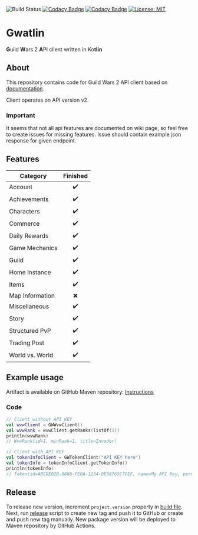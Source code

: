 ![Build Status](https://github.com/Kryszak/gwatlin/actions/workflows/build.yml/badge.svg)
[![Codacy Badge](https://app.codacy.com/project/badge/Coverage/6888080bc19640b4ad89efd0fd84ad9e)](https://app.codacy.com/gh/Kryszak/gwatlin/dashboard?utm_source=gh&utm_medium=referral&utm_content=&utm_campaign=Badge_coverage)
[![Codacy Badge](https://app.codacy.com/project/badge/Grade/6888080bc19640b4ad89efd0fd84ad9e)](https://www.codacy.com/gh/Kryszak/gwatlin/dashboard?utm_source=github.com&amp;utm_medium=referral&amp;utm_content=Kryszak/gwatlin&amp;utm_campaign=Badge_Grade)
[![License: MIT](https://img.shields.io/badge/License-MIT-yellow.svg)](https://opensource.org/licenses/MIT)

# Gwatlin
**G**uild **W**ars 2 **A**PI client written in Ko**tlin**

## About
This repository contains code for Guild Wars 2 API client based on [documentation](https://wiki.guildwars2.com/wiki/API:Main).

Client operates on API version v2.

### Important
It seems that not all api features are documented on wiki page, so feel free to create issues for missing features.
Issue should contain example json response for given endpoint.

## Features
| Category          | Finished           |
| ----------------- | :----------------: |
| Account           | :heavy_check_mark: |
| Achievements      | :heavy_check_mark: |
| Characters        | :heavy_check_mark: |
| Commerce          | :heavy_check_mark: |
| Daily Rewards     | :heavy_check_mark: |
| Game Mechanics    | :heavy_check_mark: |
| Guild             | :heavy_check_mark: |
| Home Instance     | :heavy_check_mark: |
| Items             | :heavy_check_mark: |
| Map Information   | :x:                |
| Miscellaneous     | :heavy_check_mark: |
| Story             | :heavy_check_mark: |
| Structured PvP    | :heavy_check_mark: |
| Trading Post      | :heavy_check_mark: |
| World vs. World   | :heavy_check_mark: |

## Example usage
Artifact is available on GitHub Maven repository: [Instructions](https://github.com/Kryszak/gwatlin/packages/1509407)

### Code
```kotlin
// Client without API KEY
val wvwClient = GWWvwClient()
val wvwRank = wvwClient.getRanks(listOf(1))
println(wvwRank)
// WvwRank(id=1, minRank=1, title=Invader)

// Client with API KEY
val tokenInfoClient = GWTokenClient("API KEY here")
val tokenInfo = tokenInfoClient.getTokenInfo()
println(tokenInfo)
// Token(id=ABCDE02B-8888-FEBA-1234-DE98765C7DEF, name=My API Key, permissions=[account, characters, tradingpost, unlocks, build], type=null, expiresAt=null, issuedAt=null, urls=null)
```
## Release
To release new version, increment `project.version` property in [build file](./build.gradle). Next, run [release](./release_version.sh) script to create new tag and push it to GitHub or create and push new tag manually. New package version will be deployed to Maven repository by GitHub Actions.
